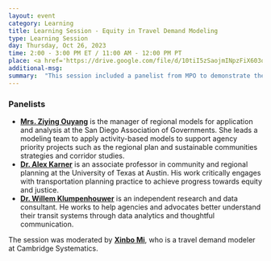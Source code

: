 ```yaml
---
layout: event
category: Learning
title: Learning Session - Equity in Travel Demand Modeling 
type: Learning Session
day: Thursday, Oct 26, 2023
time: 2:00 - 3:00 PM ET / 11:00 AM - 12:00 PM PT
place: <a href='https://drive.google.com/file/d/10tiI5zSaojmINpzFiX603o6bmTmOqEkY/view?usp=drive_link'>Slide_Ziying_SANDAG</a> <br><br> <a href='https://drive.google.com/file/d/1jFt83iEwCLVUV7ndA-r8PMOmpH6Z7u9A/view?usp=drive_link'>Slide_Alex_and_Willem</a> <br><br> <a href='https://docs.google.com/spreadsheets/d/1iUaDVQzo6xtvHsDlg-BWPQyskfREMnBU/edit?usp=drive_link&ouid=105260854974983931213&rtpof=true&sd=true'>Q&A Reports</a> <br><br> <a href='https://drive.google.com/file/d/1aW2cKMYzdWllA4V9PrmzI3T3e-m6Z6ft/view?usp=drive_link'>Poll Results</a> <br><br> <a href='https://youtu.be/miJNND5cHn8'>Recordings</a> 
additional-msg:
summary:  "This session included a panelist from MPO to demonstrate their robust methodology to conduct an equity analysis using their travel demand model, followed by panelists from academia to introduce a few topics in equity, including meanings, laws, commonly used practices plus innovations."
---
```

<p>

<h3>Panelists</h3>

<ul>

<li><strong><a href="mailto:ziying.ouyang@sandag.org">Mrs. Ziying Ouyang</a></strong> is the manager of regional models for application and analysis at the San Diego Association of Governments. She leads a modeling team to apply activity-based models to support agency priority projects such as the regional plan and sustainable communities strategies and corridor studies.</li>

<li><strong><a href="mailto:alex.karner@utexas.edu">Dr. Alex Karner</a></strong> is an associate professor in community and regional planning at the University of Texas at Austin. His work critically engages with transportation planning practice to achieve progress towards equity and justice.</li>
 
<li><strong><a href="mailto:willem@klumpentown.com">Dr. Willem Klumpenhouwer</a></strong> is an independent research and data consultant. He works to help agencies and advocates better understand their transit systems through data analytics and thoughtful communication.</li>

</ul>

The session was moderated by <strong><a href="mailto:xmi@camsys.com">Xinbo Mi</a></strong>, who is a travel demand modeler at Cambridge Systematics.
